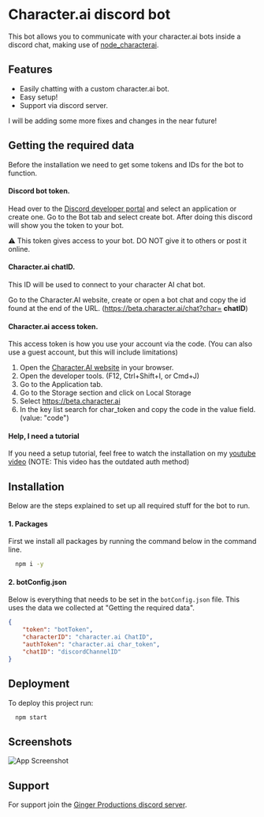 # Character.ai discord bot

This bot allows you to communicate with your character.ai bots inside a discord chat, making use of [node_characterai](https://github.com/realcoloride/node_characterai).

## Features

- Easily chatting with a custom character.ai bot.
- Easy setup!
- Support via discord server.

I will be adding some more fixes and changes in the near future!


## Getting the required data
Before the installation we need to get some tokens and IDs for the bot to function.

#### Discord bot token.
Head over to the [Discord developer portal](https://discord.com/developers/applications) and select an application or create one. Go to the Bot tab and select create bot. After doing this discord will show you the token to your bot.

⚠ This token gives access to your bot. DO NOT give it to others or post it online.

#### Character.ai chatID.
This ID will be used to connect to your character AI chat bot. 

Go to the Character.AI website, create or open a bot chat and copy the id found at the end of the URL. (https://beta.character.ai/chat?char= **chatID**)

#### Character.ai access token.
This access token is how you use your account via the code. (You can also use a guest account, but this will include limitations)

1. Open the [Character.AI website](https://beta.character.ai) in your browser.
2. Open the developer tools. (F12, Ctrl+Shift+I, or Cmd+J)
3. Go to the Application tab.
4. Go to the Storage section and click on Local Storage
5. Select https://beta.character.ai
6. In the key list search for char_token and copy the code in the value field. (value: "code")

#### Help, I need a tutorial
If you need a setup tutorial, feel free to watch the installation on my [youtube video](https://www.youtube.com/watch?v=opzsBka7vkk) (NOTE: This video has the outdated auth method)

## Installation

Below are the steps explained to set up all required stuff for the bot to run.

#### 1. Packages
First we install all packages by running the command below in the command line.
```bash
  npm i -y
```

#### 2. botConfig.json
Below is everything that needs to be set in the `botConfig.json` file. This uses the data we collected at "Getting the required data".
```json
{
    "token": "botToken",
    "characterID": "character.ai ChatID",
    "authToken": "character.ai char_token",
    "chatID": "discordChannelID"
}
```
## Deployment

To deploy this project run:

```bash
  npm start
```


## Screenshots

![App Screenshot](https://i.imgur.com/mCjH1Kw.png)



## Support

For support join the [Ginger Productions discord server](https://discord.gg/8KxqWAKCPe). 


